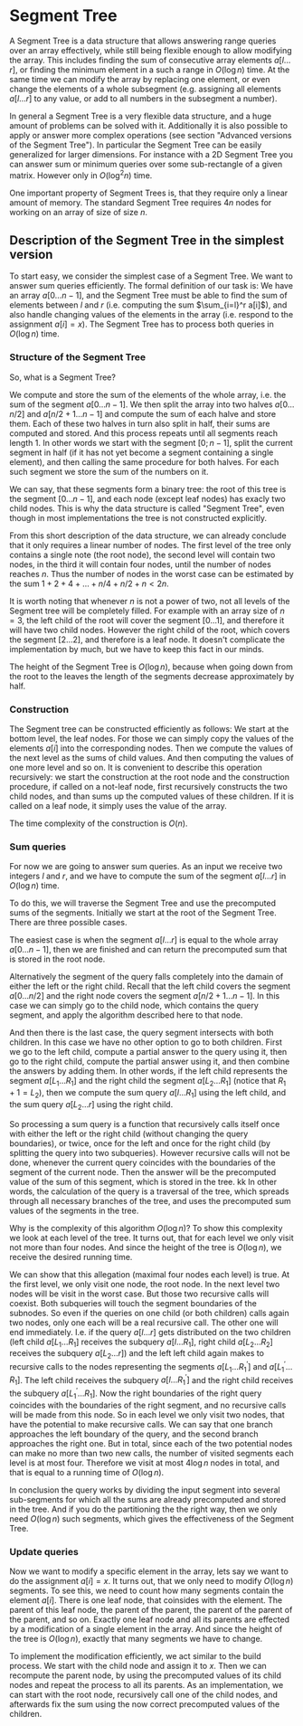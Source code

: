 <!--?title Segment Tree-->

# Segment Tree

A Segment Tree is a data structure that allows answering range queries over an array effectively, while still being flexible enough to allow modifying the array. 
This includes finding the sum of consecutive array elements $a[l\dots r]$, or finding the minimum element in a such a range in $O(\log n)$ time. 
At the same time we can modify the array by replacing one element, or even change the elements of a whole subsegment (e.g. assigning all elements $a[l \dots r]$ to any value, or add to all numbers in the subsegment a number). 

In general a Segment Tree is a very flexible data structure, and a huge amount of problems can be solved with it. 
Additionally it is also possible to apply or answer more complex operations (see section "Advanced versions of the Segment Tree"). 
In particular the Segment Tree can be easily generalized for larger dimensions. 
For instance with a 2D Segment Tree you can answer sum or minimum queries over some sub-rectangle of a given matrix. However only in $O(\log^2 n)$ time. 

One important property of Segment Trees is, that they require only a linear amount of memory. The standard Segment Tree requires $4n$ nodes for working on an array of size of size $n$. 

## Description of the Segment Tree in the simplest version

To start easy, we consider the simplest case of a Segment Tree. 
We want to answer sum queries efficiently. 
The formal definition of our task is: We have an array $a[0\dots n-1]$, and the Segment Tree must be able to find the sum of elements between $l$ and $r$ (i.e. computing the sum $\sum_{i=l}^r a[i]$), and also handle changing values of the elements in the array (i.e. respond to the assignment $a[i] = x$). 
The Segment Tree has to process both queries in $O(\log n)$ time.

### Structure of the Segment Tree

So, what is a Segment Tree?

We compute and store the sum of the elements of the whole array, i.e. the sum of the segment $a[0\dots n-1]$. 
We then split the array into two halves $a[0\dots n/2]$ and $a[n/2+1 \dots n-1]$ and compute the sum of each halve and store them. 
Each of these two halves in turn also split in half, their sums are computed and stored. 
And this process repeats until all segments reach length $1$. 
In other words we start with the segment $[0; n-1]$, split the current segment in half (if it has not yet become a segment containing a single element), and then calling the same procedure for both halves. 
For each such segment we store the sum of the numbers on it. 

We can say, that these segments form a binary tree: 
the root of this tree is the segment $[0 \dots n-1]$, and each node (except leaf nodes) has exacly two child nodes. 
This is why the data structure is called "Segment Tree", even though in most implementations the tree is not constructed explicitly. 

From this short description of the data structure, we can already conclude that it only requires a linear number of nodes. 
The first level of the tree only contains a single note (the root node), the second level will contain two nodes, in the third it will contain four nodes, until the number of nodes reaches $n$. 
Thus the number of nodes in the worst case can be estimated by the sum $1 + 2 + 4 + \dots + n/4 + n/2 + n \lt 2n$. 

It is worth noting that whenever $n$ is not a power of two, not all levels of the Segment tree will be completely filled. 
For example with an array size of $n = 3$, the left child of the root will cover the segment $[0 \dots 1]$, and therefore it will have two child nodes. 
However the right child of the root, which covers the segment $[2 \dots 2]$, and therefore is a leaf node. 
It doesn't complicate the implementation by much, but we have to keep this fact in our minds.

The height of the Segment Tree is $O(\log n)$, because when going down from the root to the leaves the length of the segments decrease approximately by half. 

### Construction

The Segment tree can be constructed efficiently as follows:
We start at the bottom level, the leaf nodes. For those we can simply copy the values of the elements $a[i]$ into the corresponding nodes. 
Then we compute the values of the next level as the sums of child values. 
And then computing the values of one more level and so on. 
It is convenient to describe this operation recursively: we start the construction at the root node and the construction procedure, if called on a not-leaf node, first recursively constructs the two child nodes, and than sums up the computed values of these children. 
If it is called on a leaf node, it simply uses the value of the array. 

The time complexity of the construction is $O(n)$.

### Sum queries

For now we are going to answer sum queries. As an input we receive two integers $l$ and $r$, and we have to compute the sum of the segment $a[l \dots r]$ in $O(\log n)$ time. 

To do this, we will traverse the Segment Tree and use the precomputed sums of the segments.
Initially we start at the root of the Segment Tree.
There are three possible cases. 

The easiest case is when the segment $a[l \dots r]$ is equal to the whole array $a[0 \dots n-1]$, then we are finished and can return the precomputed sum that is stored in the root node.

Alternatively the segment of the query falls completely into the damain of either the left or the right child.
Recall that the left child covers the segment $a[0 \dots n/2]$ and the right node covers the segment $a[n/2 + 1 \dots n - 1]$. 
In this case we can simply go to the child node, which contains the query segment, and apply the algorithm described here to that node. 

And then there is the last case, the query segment intersects with both children. 
In this case we have no other option to go to both children. 
First we go to the left child, compute a partial answer to the query using it, then go to the right child, compute the partial answer using it, and then combine the answers by adding them. 
In other words, if the left child represents the segment $a[L_1 \dots R_1]$ and the right child the segment $a[L_2 \dots R_1]$ (notice that $R_1 + 1 = L_2$), then we compute the sum query $a[l \dots R_1]$ using the left child, and the sum query $a[L_2 \dots r]$ using the right child. 

So processing a sum query is a function that recursively calls itself once with either the left or the right child (without changing the query boundaries), or twice, once for the left and once for the right child (by splitting the query into two subqueries). 
However recursive calls will not be done, whenever the current query coincides with the boundaries of the segment of the current node. 
Then the answer will be the precomputed value of the sum of this segment, which is stored in the tree.
kk
In other words, the calculation of the query is a traversal of the tree, which spreads through all necessary branches of the tree, and uses the precomputed sum values of the segments in the tree. 

Why is the complexity of this algorithm $O(\log n)$?
To show this complexity we look at each level of the tree. 
It turns out, that for each level we only visit not more than four nodes. 
And since the height of the tree is $O(\log n)$, we receive the desired running time. 

We can show that this allegation (maximal four nodes each level) is true. 
At the first level, we only visit one node, the root node. 
In the next level two nodes will be visit in the worst case.
But those two recursive calls will coexist. 
Both subqueries will touch the segment boundaries of the subnodes. 
So even if the queries on one child (or both children) calls again two nodes, only one each will be a real recursive call. The other one will end immediately. 
I.e. if the query $a[l \dots r]$ gets distributed on the two children (left child $a[L_1 \dots R_1]$ receives the subquery $a[l \dots R_1]$, right child $a[L_2 \dots R_2]$ receives the subquery $a[L_2 \dots r]$) and the left left child again makes to recursive calls to the nodes representing the segments $a[L_1 \dots R_1^']$ and $a[L_1^' \dots R_1]$. The left child receives the subquery $a[l \dots R_1^']$ and the right child receives the subquery $a[L_1^' \dots R_1]$. 
Now the right boundaries of the right query coincides with the boundaries of the right segment, and no recursive calls will be made from this node.
So in each level we only visit two nodes, that have the potential to make recursive calls.
We can say that one branch approaches the left boundary of the query, and the second branch approaches the right one. 
But in total, since each of the two potential nodes can make no more than two new calls, the number of visited segments each level is at most four.
Therefore we visit at most $4 \log n$ nodes in total, and that is equal to a running time of $O(\log n)$. 

In conclusion the query works by dividing the input segment into several sub-segments for which all the sums are already precomputed and stored in the tree. 
And if you do the partitioning the the right way, then we only need $O(\log n)$ such segments, which gives the effectiveness of the Segment Tree. 

### Update queries

Now we want to modify a specific element in the array, lets say we want to do the assignment $a[i] = x$. 
It turns out, that we only need to modify $O(\log n)$ segments.
To see this, we need to count how many segments contain the element $a[i]$. 
There is one leaf node, that coinsides with the element.
The parent of this leaf node, the parent of the parent, the parent of the parent of the parent, and so on. 
Exactly one leaf node and all its parents are effected by a modification of a single element in the array. 
And since the height of the tree is $O(\log n)$, exactly that many segments we have to change. 

To implement the modification efficiently, we act similar to the build process. We start with the child node and assign it to $x$. 
Then we can recompute the parent node, by using the precomputed values of its child nodes and repeat the process to all its parents. 
As an implementation, we can start with the root node, recursively call one of the child nodes, and afterwards fix the sum using the now correct precomputed values of the children. 

